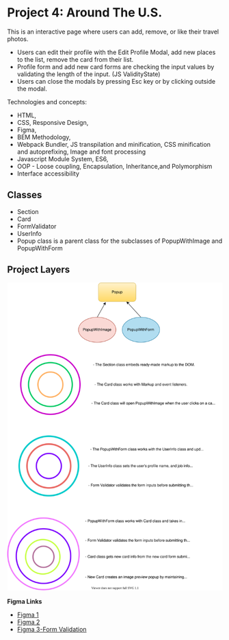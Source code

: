 # Project 4: Around The U.S.

This is an interactive page where users can add, remove, or like their travel photos.

- Users can edit their profile with the Edit Profile Modal, add new places to the list, remove the card from their list.
- Profile form and add new card forms are checking the input values by validating the length of the input. (JS ValidityState)
- Users can close the modals by pressing Esc key or by clicking outside the modal.

Technologies and concepts:

- HTML,
- CSS, Responsive Design,
- Figma,
- BEM Methodology,
- Webpack Bundler, JS transpilation and minification, CSS minification and autoprefixing, Image and font processing
- Javascript Module System, ES6,
- OOP - Loose coupling, Encapsulation, Inheritance,and Polymorphism
- Interface accessibility

## Classes

- Section
- Card
- FormValidator
- UserInfo
- Popup class is a parent class for the subclasses of PopupWithImage and PopupWithForm

## Project Layers

![img](src/images/diagram.svg)

**Figma Links**

- [Figma 1](https://www.figma.com/file/NYoOgIJw6t8pYuN51ceqMo/Sprint-4-Around-The-U.S.-desktop-mobile)
- [Figma 2](https://www.figma.com/file/XCcf9aRKy1L0guhQxQPINs/Sprint-5-Around-The-U.S.-desktop-mobile?node-id=0%3A1)
- [Figma 3-Form Validation](https://www.figma.com/file/fZVKeuZhBNydDFXsfM0m2d/Sprint-6%3A-Around-The-U.S.)
